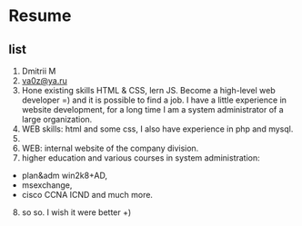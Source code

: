 # Resume
## list
1. Dmitrii M
2. va0z@ya.ru
3. Hone existing skills HTML & CSS, lern JS. Become a high-level web developer  =) and it is possible to find a job. I have a little experience in website development, for a long time I am a system administrator of a large organization.
4. WEB skills: html and some css, I also have experience in php and mysql.
5. 
6. WEB: internal website of the company division.
7. higher education and various courses in system administration: 
* plan&adm win2k8+AD, 
* msexchange, 
* cisco CCNA ICND
 and much more.
8. so so. I wish it were better +)
